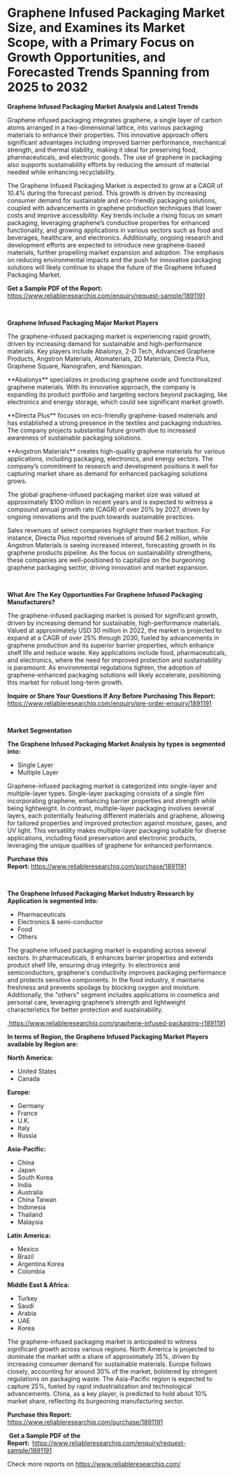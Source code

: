 <p><h1>Graphene Infused Packaging Market Size, and Examines its Market Scope, with a Primary Focus on Growth Opportunities, and Forecasted Trends Spanning from 2025 to 2032</h1></p><p><strong>Graphene Infused Packaging Market Analysis and Latest Trends</strong></p>
<p><p>Graphene infused packaging integrates graphene, a single layer of carbon atoms arranged in a two-dimensional lattice, into various packaging materials to enhance their properties. This innovative approach offers significant advantages including improved barrier performance, mechanical strength, and thermal stability, making it ideal for preserving food, pharmaceuticals, and electronic goods. The use of graphene in packaging also supports sustainability efforts by reducing the amount of material needed while enhancing recyclability.</p><p>The Graphene Infused Packaging Market is expected to grow at a CAGR of 10.4% during the forecast period. This growth is driven by increasing consumer demand for sustainable and eco-friendly packaging solutions, coupled with advancements in graphene production techniques that lower costs and improve accessibility. Key trends include a rising focus on smart packaging, leveraging graphene’s conductive properties for enhanced functionality, and growing applications in various sectors such as food and beverages, healthcare, and electronics. Additionally, ongoing research and development efforts are expected to introduce new graphene-based materials, further propelling market expansion and adoption. The emphasis on reducing environmental impacts and the push for innovative packaging solutions will likely continue to shape the future of the Graphene Infused Packaging Market.</p></p>
<p><strong>Get a Sample PDF of the Report:&nbsp;</strong> <a href="https://www.reliableresearchiq.com/enquiry/request-sample/1891191?utm_campaign=3524&utm_medium=2&utm_source=Github&utm_content=ia&utm_term=28032025&utm_id=graphene-infused-packaging">https://www.reliableresearchiq.com/enquiry/request-sample/1891191</a></p>
<p>&nbsp;</p>
<p><strong>Graphene Infused Packaging Major Market Players</strong></p>
<p><p>The graphene-infused packaging market is experiencing rapid growth, driven by increasing demand for sustainable and high-performance materials. Key players include Abalonyx, 2-D Tech, Advanced Graphene Products, Angstron Materials, Atomaterials, 2D Materials, Directa Plus, Graphene Square, Nanografen, and Nanospan. </p><p>**Abalonyx** specializes in producing graphene oxide and functionalized graphene materials. With its innovative approach, the company is expanding its product portfolio and targeting sectors beyond packaging, like electronics and energy storage, which could see significant market growth. </p><p>**Directa Plus** focuses on eco-friendly graphene-based materials and has established a strong presence in the textiles and packaging industries. The company projects substantial future growth due to increased awareness of sustainable packaging solutions. </p><p>**Angstron Materials** creates high-quality graphene materials for various applications, including packaging, electronics, and energy sectors. The company’s commitment to research and development positions it well for capturing market share as demand for enhanced packaging solutions grows.</p><p>The global graphene-infused packaging market size was valued at approximately $100 million in recent years and is expected to witness a compound annual growth rate (CAGR) of over 20% by 2027, driven by ongoing innovations and the push towards sustainable practices.</p><p>Sales revenues of select companies highlight their market traction. For instance, Directa Plus reported revenues of around $6.2 million, while Angstron Materials is seeing increased interest, forecasting growth in its graphene products pipeline. As the focus on sustainability strengthens, these companies are well-positioned to capitalize on the burgeoning graphene packaging sector, driving innovation and market expansion.</p></p>
<p>&nbsp;</p>
<p><strong>What Are The Key Opportunities For Graphene Infused Packaging Manufacturers?</strong></p>
<p><p>The graphene-infused packaging market is poised for significant growth, driven by increasing demand for sustainable, high-performance materials. Valued at approximately USD 30 million in 2022, the market is projected to expand at a CAGR of over 25% through 2030, fueled by advancements in graphene production and its superior barrier properties, which enhance shelf life and reduce waste. Key applications include food, pharmaceuticals, and electronics, where the need for improved protection and sustainability is paramount. As environmental regulations tighten, the adoption of graphene-enhanced packaging solutions will likely accelerate, positioning this market for robust long-term growth.</p></p>
<p><strong>Inquire or Share Your Questions If Any Before Purchasing This Report:</strong> <a href="https://www.reliableresearchiq.com/enquiry/pre-order-enquiry/1891191?utm_campaign=3524&utm_medium=2&utm_source=Github&utm_content=ia&utm_term=28032025&utm_id=graphene-infused-packaging">https://www.reliableresearchiq.com/enquiry/pre-order-enquiry/1891191</a></p>
<p>&nbsp;</p>
<p><strong>Market Segmentation</strong></p>
<p><strong>The Graphene Infused Packaging Market Analysis by types is segmented into:</strong></p>
<p><ul><li>Single Layer</li><li>Multiple Layer</li></ul></p>
<p><p>Graphene-infused packaging market is categorized into single-layer and multiple-layer types. Single-layer packaging consists of a single film incorporating graphene, enhancing barrier properties and strength while being lightweight. In contrast, multiple-layer packaging involves several layers, each potentially featuring different materials and graphene, allowing for tailored properties and improved protection against moisture, gases, and UV light. This versatility makes multiple-layer packaging suitable for diverse applications, including food preservation and electronic products, leveraging the unique qualities of graphene for enhanced performance.</p></p>
<p><strong>Purchase this Report:&nbsp;</strong><a href="https://www.reliableresearchiq.com/purchase/1891191?utm_campaign=3524&utm_medium=2&utm_source=Github&utm_content=ia&utm_term=28032025&utm_id=graphene-infused-packaging">https://www.reliableresearchiq.com/purchase/1891191</a></p>
<p>&nbsp;</p>
<p><strong>The Graphene Infused Packaging Market Industry Research by Application is segmented into:</strong></p>
<p><ul><li>Pharmaceuticals</li><li>Electronics & semi-conductor</li><li>Food</li><li>Others</li></ul></p>
<p><p>The graphene infused packaging market is expanding across several sectors. In pharmaceuticals, it enhances barrier properties and extends product shelf life, ensuring drug integrity. In electronics and semiconductors, graphene's conductivity improves packaging performance and protects sensitive components. In the food industry, it maintains freshness and prevents spoilage by blocking oxygen and moisture. Additionally, the "others" segment includes applications in cosmetics and personal care, leveraging graphene’s strength and lightweight characteristics for better protection and sustainability.</p></p>
<p><a href="https://www.reliableresearchiq.com/graphene-infused-packaging-r1891191?utm_campaign=3524&utm_medium=2&utm_source=Github&utm_content=ia&utm_term=28032025&utm_id=graphene-infused-packaging">&nbsp;https://www.reliableresearchiq.com/graphene-infused-packaging-r1891191</a></p>
<p><strong>In terms of Region, the Graphene Infused Packaging Market Players available by Region are:</strong></p>
<p>
    <p> <strong> North America: </strong>
        <ul>
            <li>United States</li>
            <li>Canada</li>
        </ul>
        </p> 
    <p> <strong> Europe: </strong>
        <ul>
            <li>Germany</li>
            <li>France</li>
            <li>U.K.</li>
            <li>Italy</li>
            <li>Russia</li>
        </ul>
        </p> 
    <p> <strong> Asia-Pacific: </strong>
        <ul>
            <li>China</li>
            <li>Japan</li>
            <li>South Korea</li>
            <li>India</li>
            <li>Australia</li>
            <li>China Taiwan</li>
            <li>Indonesia</li>
            <li>Thailand</li>
            <li>Malaysia</li>
        </ul>
        </p> 
    <p> <strong> Latin America: </strong>
        <ul>
            <li>Mexico</li>
            <li>Brazil</li>
            <li>Argentina Korea</li>
            <li>Colombia</li>
        </ul>
        </p> 
    <p> <strong> Middle East & Africa: </strong>
        <ul>
            <li>Turkey</li>
            <li>Saudi</li>
            <li>Arabia</li>
            <li>UAE</li>
            <li>Korea</li>
        </ul>
    </p>
    </p>
<p><p>The graphene-infused packaging market is anticipated to witness significant growth across various regions. North America is projected to dominate the market with a share of approximately 35%, driven by increasing consumer demand for sustainable materials. Europe follows closely, accounting for around 30% of the market, bolstered by stringent regulations on packaging waste. The Asia-Pacific region is expected to capture 25%, fueled by rapid industrialization and technological advancements. China, as a key player, is predicted to hold about 10% market share, reflecting its burgeoning manufacturing sector.</p></p>
<p><strong>Purchase this Report: </strong><a href="https://www.reliableresearchiq.com/purchase/1891191?utm_campaign=3524&utm_medium=2&utm_source=Github&utm_content=ia&utm_term=28032025&utm_id=graphene-infused-packaging">https://www.reliableresearchiq.com/purchase/1891191</a></p>
<p>&nbsp;<strong>Get a Sample PDF of the Report:&nbsp;&nbsp;</strong><a href="https://www.reliableresearchiq.com/enquiry/request-sample/1891191?utm_campaign=3524&utm_medium=2&utm_source=Github&utm_content=ia&utm_term=28032025&utm_id=graphene-infused-packaging">https://www.reliableresearchiq.com/enquiry/request-sample/1891191</a></p>
<p><strong></strong></p>
<p>Check more reports on <a href="https://www.reliableresearchiq.com/?utm_campaign=3524&utm_medium=2&utm_source=Github&utm_content=ia&utm_term=28032025&utm_id=graphene-infused-packaging">https://www.reliableresearchiq.com/</a></p>